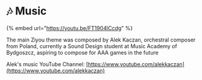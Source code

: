 # 🎶 Music

{% embed url="https://youtu.be/FT1904lCcdg" %}

The main Ziyou theme was composed by Alek Kaczan, orchestral composer from Poland, currently a Sound Design student at Music Academy of Bydgoszcz, aspiring to compose for AAA games in the future&#x20;

Alek's music YouTube Channel: [https://www.youtube.com/alekkaczan](https://www.youtube.com/alekkaczan)

